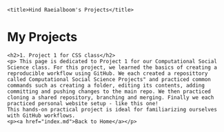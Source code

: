     <title>Hind Raeialboom's Projects</title>
</head>
<body>
    <h1>My Projects</h1>

    <h2>1. Project 1 for CSS class</h2>
    <p> This page is dedicated to Project 1 for our Computational Social Science class. For this project, we learned the basics of creating a reproducible workflow using GitHub. We each created a reposittory called Computational Social Science Projects" and practiced common commands such as creating a folder, editing its contents, adding committing and pushing changes to the main repo. We then practiced cloning a shared repository, branching and merging. Finally we each practiced personal website setup - like this one! 
	This hands-on practical project is ideal for familiarizing ourselves with GitHub workflows. 
    <p><a href="index.md">Back to Home</a></p>
</body>
</html>



